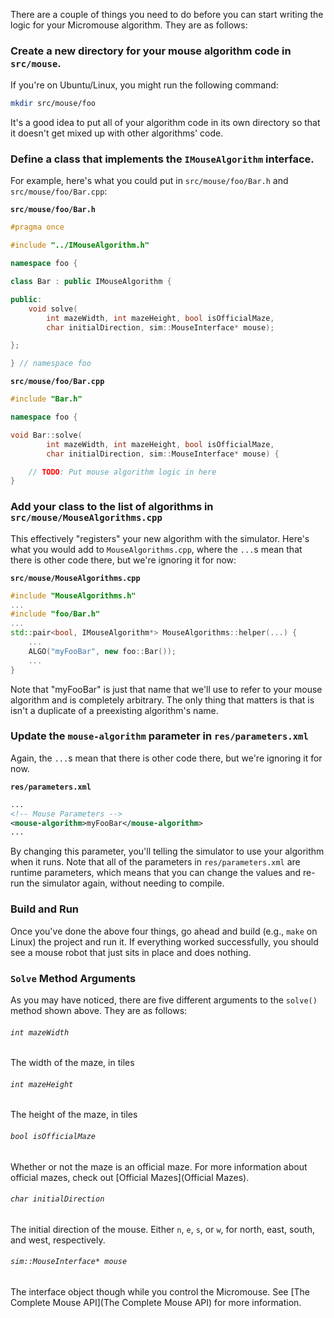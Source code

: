 There are a couple of things you need to do before you can start writing the
logic for your Micromouse algorithm. They are as follows:

### Create a new directory for your mouse algorithm code in `src/mouse`.

If you're on Ubuntu/Linux, you might run the following command:

```bash
mkdir src/mouse/foo
```

It's a good idea to put all of your algorithm code in its own directory so that
it doesn't get mixed up with other algorithms' code.

### Define a class that implements the `IMouseAlgorithm` interface.

For example, here's what you could put in `src/mouse/foo/Bar.h` and
`src/mouse/foo/Bar.cpp`:

**`src/mouse/foo/Bar.h`**
```c++
#pragma once

#include "../IMouseAlgorithm.h"

namespace foo {

class Bar : public IMouseAlgorithm {

public:
    void solve(
        int mazeWidth, int mazeHeight, bool isOfficialMaze,
        char initialDirection, sim::MouseInterface* mouse);

};

} // namespace foo
```

**`src/mouse/foo/Bar.cpp`**
```c++
#include "Bar.h"

namespace foo {

void Bar::solve(
        int mazeWidth, int mazeHeight, bool isOfficialMaze,
        char initialDirection, sim::MouseInterface* mouse) {

    // TODO: Put mouse algorithm logic in here
}
```

### Add your class to the list of algorithms in `src/mouse/MouseAlgorithms.cpp`

This effectively "registers" your new algorithm with the simulator. Here's what
you would add to `MouseAlgorithms.cpp`, where the `...`s mean that there is
other code there, but we're ignoring it for now:

**`src/mouse/MouseAlgorithms.cpp`**
```c++
#include "MouseAlgorithms.h"
...
#include "foo/Bar.h"
...
std::pair<bool, IMouseAlgorithm*> MouseAlgorithms::helper(...) {
    ...
    ALGO("myFooBar", new foo::Bar());
    ...
}
```

Note that "myFooBar" is just that name that we'll use to refer to your mouse
algorithm and is completely arbitrary. The only thing that matters is that is
isn't a duplicate of a preexisting algorithm's name.

### Update the `mouse-algorithm` parameter in `res/parameters.xml`

Again, the `...`s mean that there is other code there, but we're ignoring it
for now.

**`res/parameters.xml`**
```xml
...
<!-- Mouse Parameters -->
<mouse-algorithm>myFooBar</mouse-algorithm>
...
```

By changing this parameter, you'll telling the simulator to use your algorithm
when it runs. Note that all of the parameters in `res/parameters.xml` are
runtime parameters, which means that you can change the values and re-run the
simulator again, without needing to compile.

### Build and Run

Once you've done the above four things, go ahead and build (e.g., `make` on
Linux) the project and run it. If everything worked successfully, you should
see a mouse robot that just sits in place and does nothing.

### `Solve` Method Arguments

As you may have noticed, there are five different arguments to the `solve()`
method shown above. They are as follows:

###### `int mazeWidth`

The width of the maze, in tiles

###### `int mazeHeight`

The height of the maze, in tiles

###### `bool isOfficialMaze`

Whether or not the maze is an official maze. For more information about
official mazes, check out [Official Mazes](Official Mazes).

###### `char initialDirection`

The initial direction of the mouse. Either `n`, `e`, `s`, or `w`, for north,
east, south, and west, respectively.

###### `sim::MouseInterface* mouse`

The interface object though while you control the Micromouse. See [The Complete
Mouse API](The Complete Mouse API) for more information.
